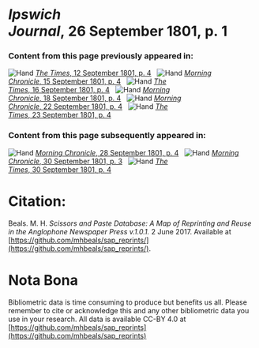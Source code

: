 # *Ipswich Journal*, 26 September 1801, p. 1  
  
### Content from this page previously appeared in:  
![Hand](http://scissorsandpaste.net/wp-content/uploads/2017/06/smallhandpointer.png) [*The Times*, 12 September 1801, p. 4](https://mhbeals.github.io/sap_html/The-Times/The-Times-12-September-1801-p-4)  
![Hand](http://scissorsandpaste.net/wp-content/uploads/2017/06/smallhandpointer.png) [*Morning Chronicle*, 15 September 1801, p. 4](https://mhbeals.github.io/sap_html/Morning-Chronicle/Morning-Chronicle-15-September-1801-p-4)  
![Hand](http://scissorsandpaste.net/wp-content/uploads/2017/06/smallhandpointer.png) [*The Times*, 16 September 1801, p. 4](https://mhbeals.github.io/sap_html/The-Times/The-Times-16-September-1801-p-4)  
![Hand](http://scissorsandpaste.net/wp-content/uploads/2017/06/smallhandpointer.png) [*Morning Chronicle*, 18 September 1801, p. 4](https://mhbeals.github.io/sap_html/Morning-Chronicle/Morning-Chronicle-18-September-1801-p-4)  
![Hand](http://scissorsandpaste.net/wp-content/uploads/2017/06/smallhandpointer.png) [*Morning Chronicle*, 22 September 1801, p. 4](https://mhbeals.github.io/sap_html/Morning-Chronicle/Morning-Chronicle-22-September-1801-p-4)  
![Hand](http://scissorsandpaste.net/wp-content/uploads/2017/06/smallhandpointer.png) [*The Times*, 23 September 1801, p. 4](https://mhbeals.github.io/sap_html/The-Times/The-Times-23-September-1801-p-4)  
  
### Content from this page subsequently appeared in:  
![Hand](http://scissorsandpaste.net/wp-content/uploads/2017/06/smallhandpointer.png) [*Morning Chronicle*, 28 September 1801, p. 4](https://mhbeals.github.io/sap_html/Morning-Chronicle/Morning-Chronicle-28-September-1801-p-4)  
![Hand](http://scissorsandpaste.net/wp-content/uploads/2017/06/smallhandpointer.png) [*Morning Chronicle*, 30 September 1801, p. 3](https://mhbeals.github.io/sap_html/Morning-Chronicle/Morning-Chronicle-30-September-1801-p-3)  
![Hand](http://scissorsandpaste.net/wp-content/uploads/2017/06/smallhandpointer.png) [*The Times*, 30 September 1801, p. 4](https://mhbeals.github.io/sap_html/The-Times/The-Times-30-September-1801-p-4)  


# Citation: 

Beals. M. H. *Scissors and Paste Database: A Map of Reprinting and Reuse in the Anglophone Newspaper Press v.1.0.1.* 2 June 2017. Available at [https://github.com/mhbeals/sap_reprints/](https://github.com/mhbeals/sap_reprints/). 

# Nota Bona

Bibliometric data is time consuming to produce but benefits us all. Please remember to cite or acknowledge this and any other bibliometric data you use in your research. All data is available CC-BY 4.0 at [https://github.com/mhbeals/sap_reprints](https://github.com/mhbeals/sap_reprints)